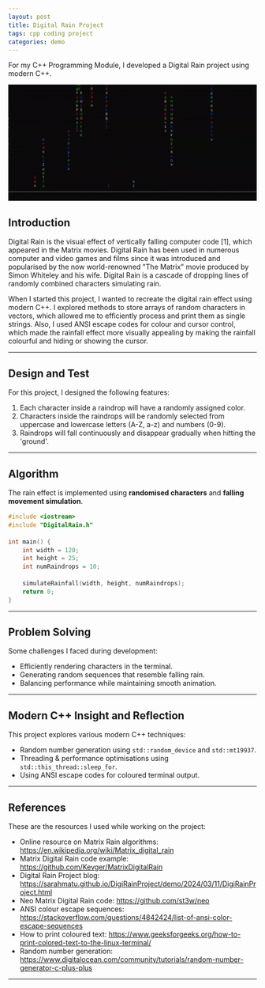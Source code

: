 ```yaml
---
layout: post
title: Digital Rain Project
tags: cpp coding project
categories: demo
---
```


For my C++ Programming Module, I developed a Digital Rain project using modern C++.

<img src="https://raw.githubusercontent.com/Mikaela-D/Digital-Rain-Project/github-pages/assets/DigitalRainAnimation.gif" width="600" height="auto">

## Introduction

Digital Rain is the visual effect of vertically falling computer code [1], which appeared in the Matrix movies. Digital Rain has been used in numerous computer and video games and films since it was introduced and popularised by the now world-renowned "The Matrix" movie produced by Simon Whiteley and his wife. Digital Rain is a cascade of dropping lines of randomly combined characters simulating rain. 

When I started this project, I wanted to recreate the digital rain effect using modern C++. I explored methods to store arrays of random characters in vectors, which allowed me to efficiently process and print them as single strings. 
Also, I used ANSI escape codes for colour and cursor control, which made the rainfall effect more visually appealing by making the rainfall colourful and hiding or showing the cursor. 

---

## Design and Test

For this project, I designed the following features:

1. Each character inside a raindrop will have a randomly assigned color.
2. Characters inside the raindrops will be randomly selected from uppercase and lowercase letters (A-Z, a-z) and numbers (0-9).
3. Raindrops will fall continuously and disappear gradually when hitting the 'ground'.

---

## Algorithm
The rain effect is implemented using **randomised characters** and **falling movement simulation**.

```cpp
#include <iostream>
#include "DigitalRain.h"

int main() {
    int width = 120;
    int height = 25;
    int numRaindrops = 10;

    simulateRainfall(width, height, numRaindrops);
    return 0;
}
```

---

## Problem Solving
Some challenges I faced during development:

- Efficiently rendering characters in the terminal.
- Generating random sequences that resemble falling rain.
- Balancing performance while maintaining smooth animation.

---

## Modern C++ Insight and Reflection
This project explores various modern C++ techniques:

- Random number generation using `std::random_device` and `std::mt19937`.
- Threading & performance optimisations using `std::this_thread::sleep_for`.
- Using ANSI escape codes for coloured terminal output.

---

## References
These are the resources I used while working on the project:

- Online resource on Matrix Rain algorithms: https://en.wikipedia.org/wiki/Matrix_digital_rain
- Matrix Digital Rain code example: https://github.com/Kevger/MatrixDigitalRain
- Digital Rain Project blog: https://sarahmatu.github.io/DigiRainProject/demo/2024/03/11/DigiRainProject.html
- Neo Matrix Digital Rain code: https://github.com/st3w/neo
- ANSI colour escape sequences: https://stackoverflow.com/questions/4842424/list-of-ansi-color-escape-sequences
- How to print coloured text: https://www.geeksforgeeks.org/how-to-print-colored-text-to-the-linux-terminal/
- Random number generation: https://www.digitalocean.com/community/tutorials/random-number-generator-c-plus-plus

---
